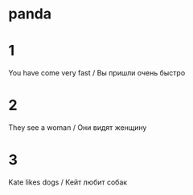 # panda


# 1
You have come very fast /
Вы пришли очень быстро


# 2
They see a woman /
Они видят женщину


# 3
Kate likes dogs /
Кейт любит собак
